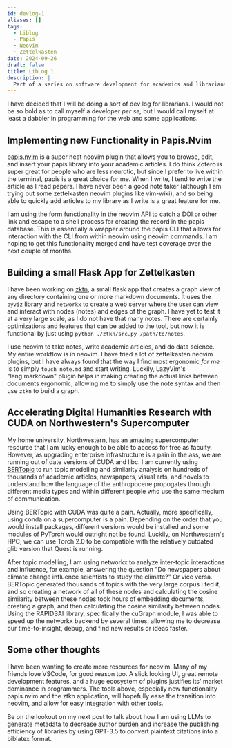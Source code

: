 ```yaml
---
id: devlog-1
aliases: []
tags:
  - Liblog
  - Papis
  - Neovim
  - Zettelkasten
date: 2024-09-26
draft: false
title: LibLog 1
description: |
  Part of a series on software development for academics and librarians.
---
```


I have decided that I will be doing a sort of dev log for librarians. I would not be so bold as to call myself a developer _per se,_ but I would call myself at least a dabbler in programming for the web and some applications.

## Implementing new Functionality in Papis.Nvim

[papis.nvim](github.com/jghauser/papis.nvim) is a super neat neovim plugin that allows you to browse, edit, and insert your papis library into your academic articles. I do think Zotero is super great for people who are less neurotic, but since I prefer to live within the terminal, papis is a great choice for me. When I write, I tend to write the article as I read papers. I have never been a good note taker (although I am trying out some zettelkasten neovim plugins like vim-wiki), and so being able to quickly add articles to my library as I write is a great feature for me.

I am using the form functionality in the neovim API to catch a DOI or other link and escape to a shell process for creating the record in the papis database. This is essentially a wrapper around the papis CLI that allows for interaction with the CLI from within neovim using neovim commands. I am hoping to get this functionality merged and have test coverage over the next couple of months.

## Building a small Flask App for Zettelkasten

I have been working on [zktn](https://github.com/aerithnetzer/ztkn), a small flask app that creates a graph view of any directory containing one or more markdown documents. It uses the `pyviz` library and `networkx` to create a web server where the user can view and interact with nodes (notes) and edges of the graph. I have yet to test it at a very large scale, as I do not have that many notes. There are certainly optimizations and features that can be added to the tool, but now it is functional by just using `python ./ztkn/src.py /path/to/notes`.

I use neovim to take notes, write academic articles, and do data science. My entire workflow is in neovim. I have tried a lot of zettelkasten neovim plugins, but I have always found that the way I find most ergonomic _for me_ is to simply `touch note.md` and start writing. Luckily, LazyVim's "lang.markdown" plugin helps in making creating the actual links between documents ergonomic, allowing me to simply use the note syntax and then use `ztkn` to build a graph.

## Accelerating Digital Humanities Research with CUDA on Northwestern's Supercomputer

My home university, Northwestern, has an amazing supercomputer resource that I am lucky enough to be able to access for free as faculty. However, as upgrading enterprise infrastructure is a pain in the ass, we are running out of date versions of CUDA and libc. I am currently using [BERTopic](https://github.com/MaartenGr/BERTopic) to run topic modelling and similarity analysis on hundreds of thousands of academic articles, newspapers, visual arts, and novels to understand how the language of the anthropocene propogates through different media types and within different people who use the same medium of communication.

Using BERTopic with CUDA was quite a pain. Actually, more specifically, using conda on a supercomputer is a pain. Depending on the order that you would install packages, different versions would be installed and some modules of PyTorch would outright not be found. Luckily, on Northwestern's HPC, we can use Torch 2.0 to be compatible with the relatively outdated glib version that Quest is running.

After topic modelling, I am using networkx to analyze inter-topic interactions and influence, for example, answering the question "Do newspapers about climate change influence scientists to study the climate?" Or vice versa. BERTopic generated thousands of topics with the very large corpus I fed it, and so creating a network of all of these nodes and calculating the cosine similarity between these nodes took hours of embedding documents, creating a graph, and then calculating the cosine similarity between nodes. Using the RAPIDSAI library, specifically the cuGraph module, I was able to speed up the networkx backend by several times, allowing me to decrease our time-to-insight, debug, and find new results or ideas faster.

## Some other thoughts

I have been wanting to create more resources for neovim. Many of my friends love VSCode, for good reason too. A slick looking UI, great remote development features, and a huge ecosystem of plugins justifies its' market dominance in programmers. The tools above, especially new functionality papis.nvim and the ztkn application, will hopefully ease the transition into neovim, and allow for easy integration with other tools.

Be on the lookout on my next post to talk about how I am using LLMs to generate metadata to decrease author burden and increase the publishing efficiency of libraries by using GPT-3.5 to convert plaintext citations into a biblatex format.
